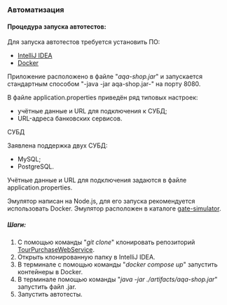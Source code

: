 ### **Автоматизация**

#### **Процедура запуска автотестов:**

Для запуска автотестов требуется установить ПО: 
  - [IntelliJ IDEA](https://www.jetbrains.com/idea/download/?section=windows)
  -  [Docker](https://github.com/netology-code/aqa-homeworks/blob/master/docker/installation.md)

  Приложение расположено в файле "_aqa-shop.jar_" и запускается стандартным способом "-java -jar aqa-shop.jar-" на порту 8080.

В файле application.properties приведён ряд типовых настроек:

  - учётные данные и URL для подключения к СУБД;
  - URL-адреса банковских сервисов.

СУБД

Заявлена поддержка двух СУБД:

  - MySQL;
  - PostgreSQL.

Учётные данные и URL для подключения задаются в файле application.properties.

Эмулятор написан на Node.js, для его запуска рекомендуется использовать Docker. Эмулятор расположен в каталоге [gate-simulator](https://github.com/netology-code/qa-diploma/tree/master/gate-simulator).

##### **Шаги:**
1. С помощью команды "_git clone_" клонировать репозиторий [TourPurchaseWebService](https://github.com/AMA17/TourPurchaseWebService).
2. Открыть клонированную папку в IntelliJ IDEA.
3. В терминале с помощью команды "_docker compose up_" запустить контейнеры в Docker.
4. В терминале  помощью команды "_java -jar ./artifacts/aqa-shop.jar_" запустить файл .jar.
5. Запустить автотесты.

